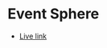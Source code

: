# Event Sphere


- [Live link](https://65252653e1017403344e8aa3--unique-creponne-4c082a.netlify.app/) 
